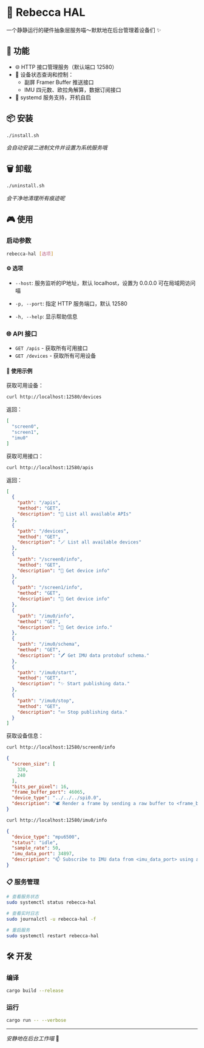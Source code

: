 # 🔮 Rebecca HAL

一个静静运行的硬件抽象层服务喵～默默地在后台管理着设备们 ✨

## 🎯 功能

- 🌐 HTTP 接口管理服务（默认端口 12580）
- 🔧 设备状态查询和控制：
  - 副屏 Framer Buffer 推送接口
  - IMU 四元数、欧拉角解算，数据订阅接口
- 🚀 systemd 服务支持，开机自启

## 📦 安装

```bash
./install.sh
```

*会自动安装二进制文件并设置为系统服务哦*

## 🗑️ 卸载

```bash
./uninstall.sh
```

*会干净地清理所有痕迹呢*

## 🎮 使用

### 启动参数
```bash
rebecca-hal [选项]
```

#### ⚙️ 选项

- `--host`: 服务监听的IP地址，默认 localhost，设置为 0.0.0.0 可在局域网访问喵

- `-p, --port`: 指定 HTTP 服务端口，默认 12580
- `-h, --help`: 显示帮助信息

### 🌐 API 接口

- `GET /apis` - 获取所有可用接口
- `GET /devices` - 获取所有可用设备

#### 🎯 使用示例

获取可用设备：
```bash
curl http://localhost:12580/devices
```

返回：
```json
[
  "screen0",
  "screen1",
  "imu0"
]
```

获取可用接口：
```bash
curl http://localhost:12580/apis
```

返回：
```json
[
  {
    "path": "/apis",
    "method": "GET",
    "description": "🔮 List all available APIs"
  },
  {
    "path": "/devices",
    "method": "GET",
    "description": "🪄 List all available devices"
  },
  {
    "path": "/screen0/info",
    "method": "GET",
    "description": "📜 Get device info"
  },
  {
    "path": "/screen1/info",
    "method": "GET",
    "description": "📜 Get device info"
  },
  {
    "path": "/imu0/info",
    "method": "GET",
    "description": "📜 Get device info."
  },
  {
    "path": "/imu0/schema",
    "method": "GET",
    "description": "🖊️ Get IMU data protobuf schema."
  },
  {
    "path": "/imu0/start",
    "method": "GET",
    "description": "✨ Start publishing data."
  },
  {
    "path": "/imu0/stop",
    "method": "GET",
    "description": "💤 Stop publishing data."
  }
]
```

获取设备信息：
```bash
curl http://localhost:12580/screen0/info
```

```json
{
  "screen_size": [
    320,
    240
  ],
  "bits_per_pixel": 16,
  "frame_buffer_port": 46065,
  "device_type": "../../../spi0.0",
  "description": "🕊️ Render a frame by sending a raw buffer to <frame_buffer_port> using a ZMQ REP socket."
}
```

```bash
curl http://localhost:12580/imu0/info
```

```json
{
  "device_type": "mpu6500",
  "status": "idle",
  "sample_rate": 50,
  "imu_data_port": 34897,
  "description": "📫 Subscribe to IMU data from <imu_data_port> using a ZMQ SUB socket. The data is published in Protobuf format, and its schema is available at /imu0/schema."
}
```

### 📋 服务管理

```bash
# 查看服务状态
sudo systemctl status rebecca-hal

# 查看实时日志
sudo journalctl -u rebecca-hal -f

# 重启服务
sudo systemctl restart rebecca-hal
```

## 🛠️ 开发

### 编译
```bash
cargo build --release
```

### 运行
```bash
cargo run -- --verbose
```

---

*安静地在后台工作喵* 🐾

